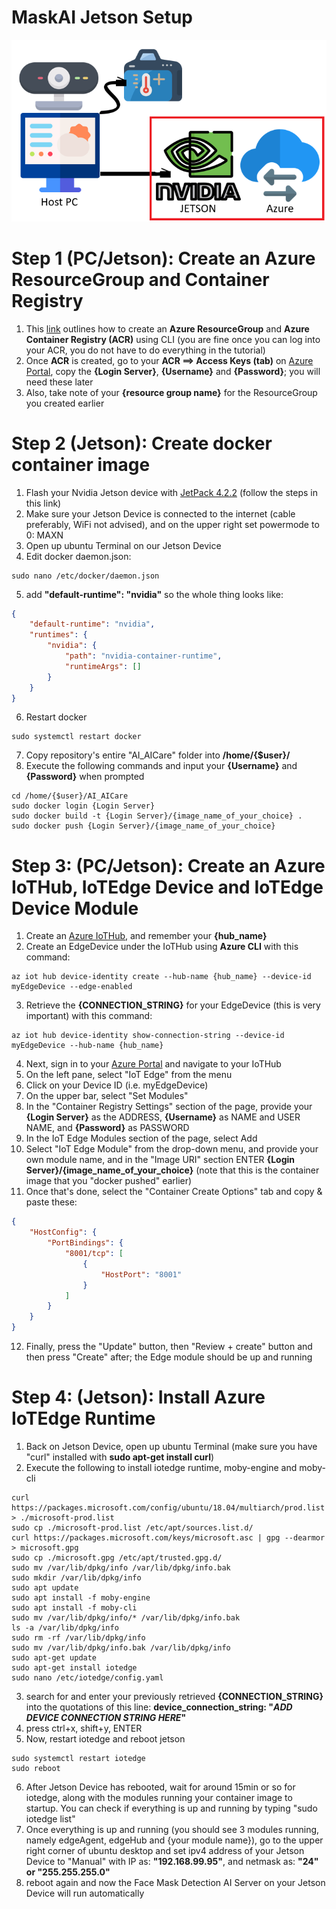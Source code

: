# MaskAI Jetson Setup
![Overall Schematic Jetson](/Jetson/Overall_Schematic_Jetson.png)

# Step 1 (PC/Jetson): Create an Azure ResourceGroup and Container Registry
1. This [link](https://docs.microsoft.com/zh-tw/azure/container-registry/container-registry-get-started-azure-cli) outlines how to create an **Azure ResourceGroup** and **Azure Container Registry (ACR)** using CLI (you are fine once you can log into your ACR, you do not have to do everything in the tutorial)
2. Once **ACR** is created, go to your **ACR ==> Access Keys (tab)** on [Azure Portal](https://portal.azure.com), copy the **{Login Server}**, **{Username}** and **{Password}**; you will need these later
3. Also, take note of your **{resource group name}** for the ResourceGroup you created earlier

# Step 2 (Jetson): Create docker container image
1. Flash your Nvidia Jetson device with [JetPack 4.2.2](https://developer.nvidia.com/jetpack-422-archive) (follow the steps in this link)
2. Make sure your Jetson Device is connected to the internet (cable preferably, WiFi not advised), and on the upper right set powermode to 0: MAXN
3. Open up ubuntu Terminal on our Jetson Device
4. Edit docker daemon.json:
```
sudo nano /etc/docker/daemon.json
```
5. add **"default-runtime": "nvidia"** so the whole thing looks like:
```json
{
    "default-runtime": "nvidia",
    "runtimes": {
        "nvidia": {
            "path": "nvidia-container-runtime",
            "runtimeArgs": []
        }
    }
}
```
6. Restart docker
```
sudo systemctl restart docker
```
7. Copy repository's entire "AI_AICare" folder into **/home/{$user}/**
8. Execute the following commands and input your **{Username}** and **{Password}** when prompted
```
cd /home/{$user}/AI_AICare
sudo docker login {Login Server}
sudo docker build -t {Login Server}/{image_name_of_your_choice} .
sudo docker push {Login Server}/{image_name_of_your_choice}
```

# Step 3: (PC/Jetson): Create an Azure IoTHub, IoTEdge Device and IoTEdge Device Module
1. Create an [Azure IoTHub](https://docs.microsoft.com/en-us/azure/iot-hub/iot-hub-create-using-cli), and remember your **{hub_name}**
2. Create an EdgeDevice under the IoTHub using **Azure CLI** with this command: 
```
az iot hub device-identity create --hub-name {hub_name} --device-id myEdgeDevice --edge-enabled
```
3. Retrieve the **{CONNECTION_STRING}** for your EdgeDevice (this is very important) with this command: 
```
az iot hub device-identity show-connection-string --device-id myEdgeDevice --hub-name {hub_name}
```
4. Next, sign in to your [Azure Portal](https://portal.azure.com) and navigate to your IoTHub
5. On the left pane, select "IoT Edge" from the menu
6. Click on your Device ID (i.e. myEdgeDevice)
7. On the upper bar, select "Set Modules"
8. In the "Container Registry Settings" section of the page, provide your **{Login Server}** as the ADDRESS, **{Username}** as NAME and USER NAME, and **{Password}** as PASSWORD
9.  In the IoT Edge Modules section of the page, select Add
10. Select "IoT Edge Module" from the drop-down menu, and provide your own module name, and in the "Image URI" section ENTER **{Login Server}/{image_name_of_your_choice}** (note that this is the container image that you "docker pushed" earlier)
11. Once that's done, select the "Container Create Options" tab and copy & paste these:
```json 
{
    "HostConfig": {
        "PortBindings": {
            "8001/tcp": [
                {
                    "HostPort": "8001"
                }
            ]
        }
    }
}
```
12.  Finally, press the "Update" button, then "Review + create" button and then press "Create" after; the Edge module should be up and running

# Step 4: (Jetson): Install Azure IoTEdge Runtime
1. Back on Jetson Device, open up ubuntu Terminal (make sure you have "curl" installed with **sudo apt-get install curl**)
2. Execute the following to install iotedge runtime, moby-engine and moby-cli
```
curl https://packages.microsoft.com/config/ubuntu/18.04/multiarch/prod.list > ./microsoft-prod.list
sudo cp ./microsoft-prod.list /etc/apt/sources.list.d/
curl https://packages.microsoft.com/keys/microsoft.asc | gpg --dearmor > microsoft.gpg
sudo cp ./microsoft.gpg /etc/apt/trusted.gpg.d/
sudo mv /var/lib/dpkg/info /var/lib/dpkg/info.bak
sudo mkdir /var/lib/dpkg/info
sudo apt update
sudo apt install -f moby-engine
sudo apt install -f moby-cli
sudo mv /var/lib/dpkg/info/* /var/lib/dpkg/info.bak
ls -a /var/lib/dpkg/info
sudo rm -rf /var/lib/dpkg/info
sudo mv /var/lib/dpkg/info.bak /var/lib/dpkg/info
sudo apt-get update
sudo apt-get install iotedge
sudo nano /etc/iotedge/config.yaml
```
3. search for and enter your previously retrieved **{CONNECTION_STRING}** into the quotations of this line: **device_connection_string: "*ADD DEVICE CONNECTION STRING HERE*"**
4. press ctrl+x, shift+y, ENTER
5. Now, restart iotedge and reboot jetson
```
sudo systemctl restart iotedge
sudo reboot
```
6. After Jetson Device has rebooted, wait for around 15min or so for iotedge, along with the modules running your container image to startup. You can check if everything is up and running by typing "sudo iotedge list"
7. Once everything is up and running (you should see 3 modules running, namely edgeAgent, edgeHub and {your module name}), go to the upper right corner of ubuntu desktop and set ipv4 address of your Jetson Device to "Manual" with IP as: **"192.168.99.95"**, and netmask as: **"24" or "255.255.255.0"**
8. reboot again and now the Face Mask Detection AI Server on your Jetson Device will run automatically




